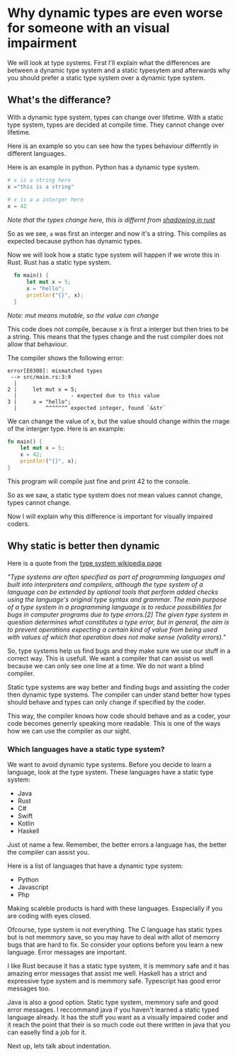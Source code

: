 # Why dynamic types are even worse for someone with an visual impairment

We will look at type systems. 
First I'll explain what the differences are between a dynamic type system and a static typesytem and afterwards why you should prefer a static type system over a dynamic type system.

## What's the differance?

With a dynamic type system, types can change over lifetime.
With a static type system, types are decided at compile time. They cannot change over lifetime.

Here is an example so you can see how the types behaviour differntly in different languages.

Here is an example in python. Python has a dynamic type system.

```python
# x is a string here
x ="this is a string"
  
# x is a a interger here
x = 42
```

_Note that the types change here, this is differnt from [shadowing in rust](https://doc.rust-lang.org/stable/book/ch03-01-variables-and-mutability.html?highlight=shadowing#shadowing)_

So as we see, ```a``` was first an interger and now it's a string.
This compiles as expected because python has dynamic types.

Now we will look how a static type system will happen if we wrote this in Rust.
Rust has a static type system.


```rust
  fn main() {
      let mut x = 5;
      x = "hello";
      println!("{}", x);
  }
```

_Note: mut means mutable, so the value can change_

This code does not compile, because x is first a interger but then tries to be a string.
This means that the types change and the rust compiler does not allow that behaviour.

The compiler shows the following error:

```
error[E0308]: mismatched types
 --> src/main.rs:3:9
  |
2 |     let mut x = 5;
  |                 - expected due to this value
3 |     x = "hello";
  |         ^^^^^^^ expected integer, found `&str`
```

We can change the value of x, but the value should change within the rnage of the interger type.
Here is an example:

```Rust
fn main() {
    let mut x = 5;
    x = 42;
    println!("{}", x);
}
```

This program will compile just fine and print 42 to the console.

So as we saw, a static type system does not mean values cannot change, types cannot change.

Now I will explain why this difference is important for visually impaired coders.


## Why static is better then dynamic

Here is a quote from the [type system wikipedia page](https://en.wikipedia.org/wiki/Type_system)

_"Type systems are often specified as part of programming languages and built into interpreters and compilers, although the type system of a language can be extended by optional tools that perform added checks using the language's original type syntax and grammar. The main purpose of a type system in a programming language is to reduce possibilities for bugs in computer programs due to type errors.[2] The given type system in question determines what constitutes a type error, but in general, the aim is to prevent operations expecting a certain kind of value from being used with values of which that operation does not make sense (validity errors)."_

So, type systems help us find bugs and they make sure we use our stuff in a correct way.
This is usefull. 
We want a compiler that can assist us well because we can only see one line at a time.
We do not want a blind compiler.

Static type systems are way better and finding bugs and assisting the coder then dynamic type systems.
The compiler can under stand better how types should behave and types can only change if specified by the coder.

This way, the compiler knows how code should behave and as a coder, your code becomes generrly speaking more readable.
This is one of the ways how we can use the compiler as our sight.

### Which languages have a static type system?

We want to avoid dynamic type systems.
Before you decide to learn a language, look at the type system.
These languages have a static type system:

- Java
- Rust
- C#
- Swift
- Kotlin
- Haskell

Just ot name a few.
Remember, the better errors a language has, the better the compiler can assist you.

Here is a list of languages that have a dynamic type system:

- Python
- Javascript
- Php

Making scaleble products is hard with these languages.
Esspecially if you are coding with eyes closed.

Ofcourse, type system is not everything.
The C language has static types but is not memmory save, so you may have to deal with allot of memorry bugs that are hard to fix.
So consider your options before you learn a new language.
Error messages are important.

I like Rust because it has a static type system, it is memmory safe and it has amazing error messages that assist me well.
Haskell has a strict and expressive type system and is memmory safe.
Typescript has good error messages too.

Java is also a good option. 
Static type system, memmory safe and good error messages.
I reccommand java if you haven't learned a static typed language already.
It has the stuff you want as a visually impaired coder and it reach the point that their is so much code out there written in java that you can easelly find a job for it.

Next up, lets talk about indentation.
